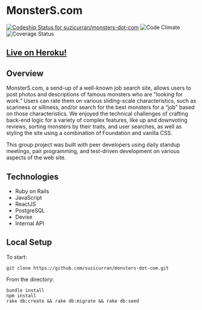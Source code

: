 # MonsterS.com

[ ![Codeship Status for suzicurran/monsters-dot-com](https://codeship.com/projects/84754160-bf10-0134-0a5c-7a625a3fabd4/status?branch=master)](https://codeship.com/projects/196487)
![Code Climate](https://codeclimate.com/github/suzicurran/monsters-dot-com.png)
![Coverage Status](https://coveralls.io/repos/suzicurran/monsters-dot-com/badge.png)

## [Live on Heroku!](https://monsters-dot-com.herokuapp.com)

## Overview

MonsterS.com, a send-up of a well-known job search site, allows users to post photos and descriptions of famous monsters who are "looking for work.” Users can rate them on various sliding-scale characteristics, such as scariness or silliness, and/or search for the best monsters for a “job” based on those characteristics. We enjoyed the technical challenges of crafting back-end logic for a variety of complex features, like up and downvoting reviews, sorting monsters by their traits, and user searches, as well as styling the site using a combination of Foundation and vanilla CSS.

This group project was built with peer developers using daily standup meetings, pair programming, and test-driven development on various aspects of the web site.

## Technologies

* Ruby on Rails
* JavaScript
* ReactJS
* PostgreSQL
* Devise
* Internal API

## Local Setup

To start:
```
git clone https://github.com/suzicurran/monsters-dot-com.git
```

From the directory:
```
bundle install
npm install
rake db:create && rake db:migrate && rake db:seed
```
